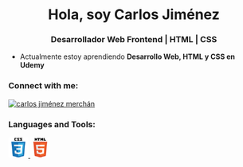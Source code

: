 <h1 align="center">Hola, soy Carlos Jiménez</h1>
<h3 align="center">Desarrollador Web Frontend | HTML | CSS</h3>

- Actualmente estoy aprendiendo **Desarrollo Web, HTML y CSS en Udemy**

<h3 align="left">Connect with me:</h3>
<p align="left">
<a href="https://linkedin.com/in/Carlos Jiménez Merchán" target="blank"><img align="center" src="https://raw.githubusercontent.com/rahuldkjain/github-profile-readme-generator/master/src/images/icons/Social/linked-in-alt.svg" alt="carlos jiménez merchán" height="30" width="40" /></a>
</p>

<h3 align="left">Languages and Tools:</h3>
<p align="left"> <a href="https://www.w3schools.com/css/" target="_blank" rel="noreferrer"> <img src="https://raw.githubusercontent.com/devicons/devicon/master/icons/css3/css3-original-wordmark.svg" alt="css3" width="40" height="40"/> </a> <a href="https://www.w3.org/html/" target="_blank" rel="noreferrer"> <img src="https://raw.githubusercontent.com/devicons/devicon/master/icons/html5/html5-original-wordmark.svg" alt="html5" width="40" height="40"/> </a> </p>
